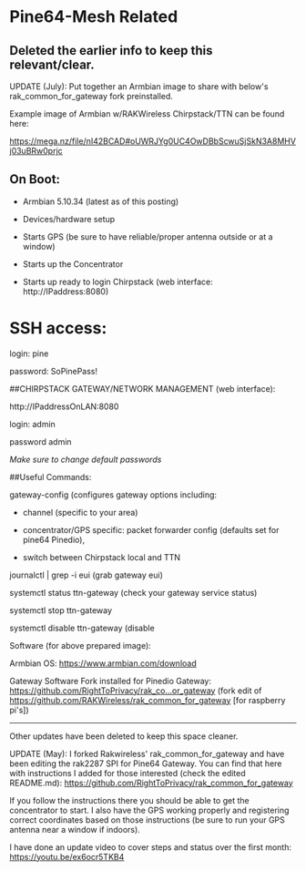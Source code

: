 # Pine64-Mesh Related 

## Deleted the earlier info to keep this relevant/clear.

UPDATE (July): Put together an Armbian image to share with below's rak_common_for_gateway fork preinstalled.

Example image of Armbian w/RAKWireless Chirpstack/TTN can be found here:

https://mega.nz/file/nI42BCAD#oUWRJYg0UC4OwDBbScwuSjSkN3A8MHVj03uBRw0prjc


## On Boot:

* Armbian 5.10.34 (latest as of this posting)

* Devices/hardware setup

* Starts GPS (be sure to have reliable/proper antenna outside or at a window)

* Starts up the Concentrator

* Starts up ready to login Chirpstack (web interface: http://IPaddress:8080)


# SSH access:


login: pine

password: SoPinePass!



##CHIRPSTACK GATEWAY/NETWORK MANAGEMENT (web interface):


http://IPaddressOnLAN:8080


login: admin

password admin


*Make sure to change default passwords*


##Useful Commands:


gateway-config (configures gateway options including:

- channel (specific to your area)
 
- concentrator/GPS specific: packet forwarder config (defaults set for pine64 Pinedio),

- switch between Chirpstack local and TTN

journalctl | grep -i eui (grab gateway eui)

systemctl status ttn-gateway (check your gateway service status)

systemctl stop ttn-gateway

systemctl disable ttn-gateway (disable



Software (for above prepared image):

Armbian OS: https://www.armbian.com/download

Gateway Software Fork installed for Pinedio Gateway: https://github.com/RightToPrivacy/rak_co...or_gateway (fork edit of https://github.com/RAKWireless/rak_common_for_gateway [for raspberry pi's]) 

---

Other updates have been deleted to keep this space cleaner.

UPDATE (May): I forked Rakwireless' rak_common_for_gateway and have been editing the rak2287 SPI for Pine64 Gateway. You can find that here with instructions 
I added for those interested (check the edited README.md):
https://github.com/RightToPrivacy/rak_common_for_gateway

If you follow the instructions there you should be able to get the concentrator to start. I also have the GPS working properly and registering correct coordinates based on those instructions (be sure to run your GPS antenna near a window if indoors).


I have done an update video to cover steps and status over the first month: https://youtu.be/ex6ocr5TKB4
